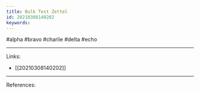 ```yaml
---
title: Bulk Test Zettel
id: 20210308140202
keywords:
---
```

#alpha #bravo #charlie #delta #echo

---
Links:

- [[20210308140202]]

---
References:
